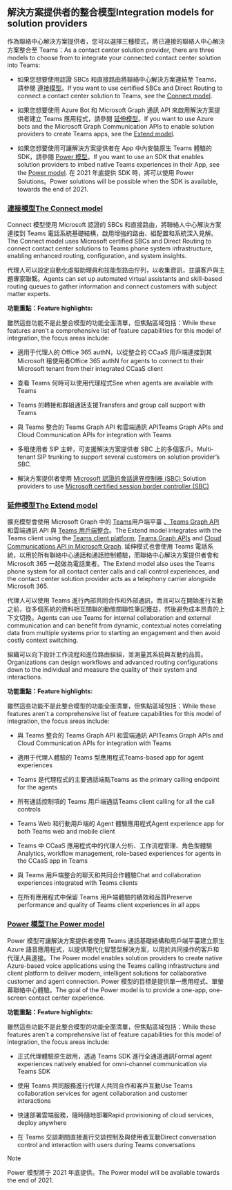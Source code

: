 ## <a name="integration-models-for-solution-providers"></a><span data-ttu-id="8bcde-101">解決方案提供者的整合模型</span><span class="sxs-lookup"><span data-stu-id="8bcde-101">Integration models for solution providers</span></span>

<a name="steps"></a>

<span data-ttu-id="8bcde-102">作為聯絡中心解決方案提供者，您可以選擇三種模式，將已連接的聯絡人中心解決方案整合至 Teams：</span><span class="sxs-lookup"><span data-stu-id="8bcde-102">As a contact center solution provider, there are three models to choose from to integrate your connected contact center solution into Teams:</span></span>

- <span data-ttu-id="8bcde-103">如果您想要使用認證 SBCs 和直接路由將聯絡中心解決方案連結至 Teams，請參閱 [連接模型](?tabs=connect#steps)。</span><span class="sxs-lookup"><span data-stu-id="8bcde-103">If you want to use certified SBCs and Direct Routing to connect a contact center solution to Teams, see the [Connect model](?tabs=connect#steps).</span></span>

- <span data-ttu-id="8bcde-104">如果您想要使用 Azure Bot 和 Microsoft Graph 通訊 API 來啟用解決方案提供者建立 Teams 應用程式，請參閱 [延伸模型](?tabs=extend#steps)。</span><span class="sxs-lookup"><span data-stu-id="8bcde-104">If you want to use Azure bots and the Microsoft Graph Communication APIs to enable solution providers to create Teams apps, see the [Extend model](?tabs=extend#steps).</span></span>

- <span data-ttu-id="8bcde-105">如果您想要使用可讓解決方案提供者在 App 中內安裝原生 Teams 體驗的 SDK，請參閱 [Power 模型](?tabs=power#steps)。</span><span class="sxs-lookup"><span data-stu-id="8bcde-105">If you want to use an SDK that enables solution providers to imbed native Teams experiences in their App, see the [Power model](?tabs=power#steps).</span></span> <span data-ttu-id="8bcde-106">在 2021 年底提供 SDK 時，將可以使用 Power Solutions。</span><span class="sxs-lookup"><span data-stu-id="8bcde-106">Power solutions will be possible when the SDK is available, towards the end of 2021.</span></span>

### <a name="the-connect-model"></a>[<span data-ttu-id="8bcde-107">**連接模型**</span><span class="sxs-lookup"><span data-stu-id="8bcde-107">**The Connect model**</span></span>](#tab/connect)

<span data-ttu-id="8bcde-108">Connect 模型使用 Microsoft 認證的 SBCs 和直接路由，將聯絡人中心解決方案連接到 Teams 電話系統基礎結構，啟用增強的路由、組配置和系統深入見解。</span><span class="sxs-lookup"><span data-stu-id="8bcde-108">The Connect model uses Microsoft certified SBCs and Direct Routing to connect contact center solutions to Teams phone system infrastructure, enabling enhanced routing, configuration, and system insights.</span></span>

<span data-ttu-id="8bcde-109">代理人可以設定自動化虛擬助理員和技能型路由佇列，以收集資訊，並讓客戶與主題專家聯繫。</span><span class="sxs-lookup"><span data-stu-id="8bcde-109">Agents can set up automated virtual assistants and skill-based routing queues to gather information and connect customers with subject matter experts.</span></span>

<span data-ttu-id="8bcde-110">**功能重點：**</span><span class="sxs-lookup"><span data-stu-id="8bcde-110">**Feature highlights:**</span></span>

<span data-ttu-id="8bcde-111">雖然這些功能不是此整合模型的功能全面清單，但焦點區域包括：</span><span class="sxs-lookup"><span data-stu-id="8bcde-111">While these features aren't a comprehensive list of feature capabilities for this model of integration, the focus areas include:</span></span>

  - <span data-ttu-id="8bcde-112">適用于代理人的 Office 365 authN，以從整合的 CCaaS 用戶端連接到其 Microsoft 租使用者</span><span class="sxs-lookup"><span data-stu-id="8bcde-112">Office 365 authN for agents to connect to their Microsoft tenant from their integrated CCaaS client</span></span> 

  - <span data-ttu-id="8bcde-113">查看 Teams 何時可以使用代理程式</span><span class="sxs-lookup"><span data-stu-id="8bcde-113">See when agents are available with Teams</span></span>

  - <span data-ttu-id="8bcde-114">Teams 的轉接和群組通話支援</span><span class="sxs-lookup"><span data-stu-id="8bcde-114">Transfers and group call support with Teams</span></span> 

  - <span data-ttu-id="8bcde-115">與 Teams 整合的 Teams Graph API 和雲端通訊 API</span><span class="sxs-lookup"><span data-stu-id="8bcde-115">Teams Graph APIs and Cloud Communication APIs for integration with Teams</span></span> 

  - <span data-ttu-id="8bcde-116">多租使用者 SIP 主幹，可支援解決方案提供者 SBC 上的多個客戶。</span><span class="sxs-lookup"><span data-stu-id="8bcde-116">Multi-tenant SIP trunking to support several customers on solution provider’s SBC.</span></span>  

  - <span data-ttu-id="8bcde-117">解決方案提供者使用 [<span class="underline">Microsoft 認證的會話邊界控制器 (SBC) </span>](../direct-routing-border-controllers.md)</span><span class="sxs-lookup"><span data-stu-id="8bcde-117">Solution providers to use [<span class="underline">Microsoft certified session border controller (SBC)</span>](../direct-routing-border-controllers.md)</span></span>


### <a name="the-extend-model"></a>[<span data-ttu-id="8bcde-118">**延伸模型**</span><span class="sxs-lookup"><span data-stu-id="8bcde-118">**The Extend model**</span></span>](#tab/extend)

<span data-ttu-id="8bcde-119">擴充模型會使用 Microsoft Graph 中的 [Teams](/microsoftteams/platform/overview)用戶端平臺 [、Teams Graph API](/graph/api/resources/teams-api-overview?view=graph-rest-1.0) 和雲端通訊 API 與 [Teams 用戶端整合](/graph/api/resources/communications-api-overview?view=graph-rest-1.0)。</span><span class="sxs-lookup"><span data-stu-id="8bcde-119">The Extend model integrates with the Teams client using the [Teams client platform](/microsoftteams/platform/overview), [Teams Graph APIs](/graph/api/resources/teams-api-overview?view=graph-rest-1.0) and [Cloud Communications API in Microsoft Graph](/graph/api/resources/communications-api-overview?view=graph-rest-1.0).</span></span> <span data-ttu-id="8bcde-120">延伸模式也會使用 Teams 電話系統，以用於所有聯絡中心通話和通話控制體驗，而聯絡中心解決方案提供者會和 Microsoft 365 一起做為電話業者。</span><span class="sxs-lookup"><span data-stu-id="8bcde-120">The Extend model also uses the Teams phone system for all contact center calls and call control experiences, and the contact center solution provider acts as a telephony carrier alongside Microsoft 365.</span></span>

<span data-ttu-id="8bcde-121">代理人可以使用 Teams 進行內部共同合作和外部通訊，而且可以在開始進行互動之前，從多個系統的資料相互關聯的動態關聯性筆記獲益，然後避免成本昂貴的上下文切換。</span><span class="sxs-lookup"><span data-stu-id="8bcde-121">Agents can use Teams for internal collaboration and external communication and can benefit from dynamic, contextual notes correlating data from multiple systems prior to starting an engagement and then avoid costly context switching.</span></span>

<span data-ttu-id="8bcde-122">組織可以向下設計工作流程和進位路由組組，並測量其系統與互動的品質。</span><span class="sxs-lookup"><span data-stu-id="8bcde-122">Organizations can design workflows and advanced routing configurations down to the individual and measure the quality of their system and interactions.</span></span>

<span data-ttu-id="8bcde-123">**功能重點：**</span><span class="sxs-lookup"><span data-stu-id="8bcde-123">**Feature highlights:**</span></span>

<span data-ttu-id="8bcde-124">雖然這些功能不是此整合模型的功能全面清單，但焦點區域包括：</span><span class="sxs-lookup"><span data-stu-id="8bcde-124">While these features aren't a comprehensive list of feature capabilities for this model of integration, the focus areas include:</span></span>

  - <span data-ttu-id="8bcde-125">與 Teams 整合的 Teams Graph API 和雲端通訊 API</span><span class="sxs-lookup"><span data-stu-id="8bcde-125">Teams Graph APIs and Cloud Communication APIs for integration with Teams</span></span> 

  - <span data-ttu-id="8bcde-126">適用于代理人體驗的 Teams 型應用程式</span><span class="sxs-lookup"><span data-stu-id="8bcde-126">Teams-based app for agent experiences</span></span> 

  - <span data-ttu-id="8bcde-127">Teams 是代理程式的主要通話端點</span><span class="sxs-lookup"><span data-stu-id="8bcde-127">Teams as the primary calling endpoint for the agents</span></span> 

  - <span data-ttu-id="8bcde-128">所有通話控制項的 Teams 用戶端通話</span><span class="sxs-lookup"><span data-stu-id="8bcde-128">Teams client calling for all the call controls</span></span>

  - <span data-ttu-id="8bcde-129">Teams Web 和行動用戶端的 Agent 體驗應用程式</span><span class="sxs-lookup"><span data-stu-id="8bcde-129">Agent experience app for both Teams web and mobile client</span></span>

  - <span data-ttu-id="8bcde-130">Teams 中 CCaaS 應用程式中的代理人分析、工作流程管理、角色型體驗</span><span class="sxs-lookup"><span data-stu-id="8bcde-130">Analytics, workflow management, role-based experiences for agents in the CCaaS app in Teams</span></span>

  - <span data-ttu-id="8bcde-131">與 Teams 用戶端整合的聊天和共同合作體驗</span><span class="sxs-lookup"><span data-stu-id="8bcde-131">Chat and collaboration experiences integrated with Teams clients</span></span> 

  - <span data-ttu-id="8bcde-132">在所有應用程式中保留 Teams 用戶端體驗的績效和品質</span><span class="sxs-lookup"><span data-stu-id="8bcde-132">Preserve performance and quality of Teams client experiences in all apps</span></span>  

### <a name="the-power-model"></a>[<span data-ttu-id="8bcde-133">**Power 模型**</span><span class="sxs-lookup"><span data-stu-id="8bcde-133">**The Power model**</span></span>](#tab/power)

<span data-ttu-id="8bcde-134">Power 模型可讓解決方案提供者使用 Teams 通話基礎結構和用戶端平臺建立原生 Azure 語音應用程式，以提供現代化智慧型解決方案，以用於共同操作的客戶和代理人員連接。</span><span class="sxs-lookup"><span data-stu-id="8bcde-134">The Power model enables solution providers to create native Azure-based voice applications using the Teams calling infrastructure and client platform to deliver modern, intelligent solutions for collaborative customer and agent connection.</span></span> <span data-ttu-id="8bcde-135">Power 模型的目標是提供單一應用程式、單螢幕聯絡中心體驗。</span><span class="sxs-lookup"><span data-stu-id="8bcde-135">The goal of the Power model is to provide a one-app, one-screen contact center experience.</span></span>

<span data-ttu-id="8bcde-136">**功能重點：**</span><span class="sxs-lookup"><span data-stu-id="8bcde-136">**Feature highlights:**</span></span>

<span data-ttu-id="8bcde-137">雖然這些功能不是此整合模型的功能全面清單，但焦點區域包括：</span><span class="sxs-lookup"><span data-stu-id="8bcde-137">While these features aren't a comprehensive list of feature capabilities for this model of integration, the focus areas include:</span></span>

  - <span data-ttu-id="8bcde-138">正式代理體驗原生啟用，透過 Teams SDK 進行全通道通訊</span><span class="sxs-lookup"><span data-stu-id="8bcde-138">Formal agent experiences natively enabled for omni-channel communication via Teams SDK</span></span> 

  - <span data-ttu-id="8bcde-139">使用 Teams 共同服務進行代理人共同合作和客戶互動</span><span class="sxs-lookup"><span data-stu-id="8bcde-139">Use Teams collaboration services for agent collaboration and customer interactions</span></span>  

  - <span data-ttu-id="8bcde-140">快速部署雲端服務，隨時隨地部署</span><span class="sxs-lookup"><span data-stu-id="8bcde-140">Rapid provisioning of cloud services, deploy anywhere</span></span> 

  - <span data-ttu-id="8bcde-141">在 Teams 交談期間直接進行交談控制及與使用者互動</span><span class="sxs-lookup"><span data-stu-id="8bcde-141">Direct conversation control and interaction with users during Teams conversations</span></span> 

>[!NOTE]
> <span data-ttu-id="8bcde-142">Power 模型將于 2021 年底提供。</span><span class="sxs-lookup"><span data-stu-id="8bcde-142">The Power model will be available towards the end of 2021.</span></span>
